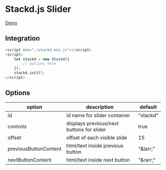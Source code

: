 # Stackd.js Slider
[Demo](https://johnathanmiller.github.io/stackd/demo.html 'Stackd.js Slider Demo')

## Integration
```js
<script src="./stackd.min.js"></script>
<script>
	let stackd = new Stackd({
		// options here
	});
	stackd.init();
</script>
```

## Options
| option | description | default |
| ------ | ----------- | ------- |
| id | id name for slider container | "stackd" |
| controls | displays previous/next buttons for slider | true |
| offset | offset of each visible slide | 15 |
| previousButtonContent | html/text inside previous button | "&amp;larr;"
| nextButtonContent | html/text inside next button | "&amp;rarr;"
